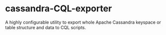 # cassandra-CQL-exporter
A highly configurable utility to export whole Apache Cassandra keyspace or table structure and data to CQL scripts.
